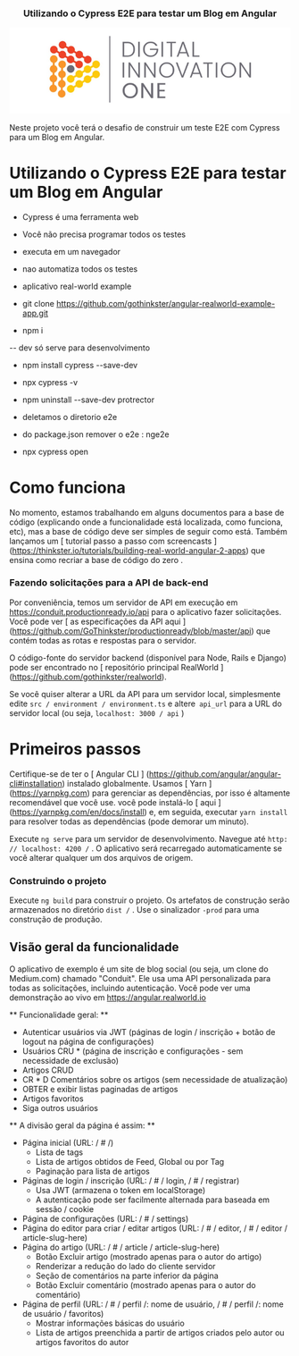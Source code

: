 <h3 align="center">Utilizando o Cypress E2E para testar um Blog em Angular</h3>

<p align="center">
  <img src="./assets/dio.png" alt="DIO" title="Digital Innovation One">
</p>


Neste projeto você terá o desafio de construir um teste E2E com Cypress para um Blog em Angular.

# Utilizando o Cypress E2E para testar um Blog em Angular 

- Cypress é uma ferramenta web
- Você não precisa programar todos os testes 
- executa em um navegador 
- nao automatiza todos os testes 
- aplicativo real-world example 

- git clone https://github.com/gothinkster/angular-realworld-example-app.git
- npm i 

-- dev só serve para desenvolvimento 

- npm install cypress --save-dev

- npx cypress -v 

- npm uninstall --save-dev protrector 
- deletamos o diretorio e2e
- do package.json remover o e2e : nge2e 
- npx cypress open

#  Como funciona

No momento, estamos trabalhando em alguns documentos para a base de código (explicando onde a funcionalidade está localizada, como funciona, etc), mas a base de código deve ser simples de seguir como está. Também lançamos um [ tutorial passo a passo com screencasts ] (https://thinkster.io/tutorials/building-real-world-angular-2-apps) que ensina como recriar a base de código do zero .

###  Fazendo solicitações para a API de back-end

Por conveniência, temos um servidor de API em execução em https://conduit.productionready.io/api para o aplicativo fazer solicitações. Você pode ver [ as especificações da API aqui ] (https://github.com/GoThinkster/productionready/blob/master/api) que contém todas as rotas e respostas para o servidor.

O código-fonte do servidor backend (disponível para Node, Rails e Django) pode ser encontrado no [ repositório principal RealWorld ] (https://github.com/gothinkster/realworld).

Se você quiser alterar a URL da API para um servidor local, simplesmente edite `src / environment / environment.ts` e altere` api_url` para a URL do servidor local (ou seja, `localhost: 3000 / api` )


#  Primeiros passos

Certifique-se de ter o [ Angular CLI ] (https://github.com/angular/angular-cli#installation) instalado globalmente. Usamos [ Yarn ] (https://yarnpkg.com) para gerenciar as dependências, por isso é altamente recomendável que você use. você pode instalá-lo [ aqui ] (https://yarnpkg.com/en/docs/install) e, em seguida, executar `yarn install` para resolver todas as dependências (pode demorar um minuto).

Execute `ng serve` para um servidor de desenvolvimento. Navegue até `http: // localhost: 4200 /` . O aplicativo será recarregado automaticamente se você alterar qualquer um dos arquivos de origem.

###  Construindo o projeto
Execute `ng build` para construir o projeto. Os artefatos de construção serão armazenados no diretório `dist /` . Use o sinalizador `-prod` para uma construção de produção.


##  Visão geral da funcionalidade

O aplicativo de exemplo é um site de blog social (ou seja, um clone do Medium.com) chamado "Conduit". Ele usa uma API personalizada para todas as solicitações, incluindo autenticação. Você pode ver uma demonstração ao vivo em https://angular.realworld.io

** Funcionalidade geral: **

- Autenticar usuários via JWT (páginas de login / inscrição + botão de logout na página de configurações)
- Usuários CRU * (página de inscrição e configurações - sem necessidade de exclusão)
- Artigos CRUD
- CR * D Comentários sobre os artigos (sem necessidade de atualização)
- OBTER e exibir listas paginadas de artigos
- Artigos favoritos
- Siga outros usuários

** A divisão geral da página é assim: **

- Página inicial (URL: / # /)
    - Lista de tags
    - Lista de artigos obtidos de Feed, Global ou por Tag
    - Paginação para lista de artigos
- Páginas de login / inscrição (URL: / # / login, / # / registrar)
    - Usa JWT (armazena o token em localStorage)
    - A autenticação pode ser facilmente alternada para baseada em sessão / cookie
- Página de configurações (URL: / # / settings)
- Página do editor para criar / editar artigos (URL: / # / editor, / # / editor / article-slug-here)
- Página do artigo (URL: / # / article / article-slug-here)
    - Botão Excluir artigo (mostrado apenas para o autor do artigo)
    - Renderizar a redução do lado do cliente servidor
    - Seção de comentários na parte inferior da página
    - Botão Excluir comentário (mostrado apenas para o autor do comentário)
- Página de perfil (URL: / # / perfil /: nome de usuário, / # / perfil /: nome de usuário / favoritos)
    - Mostrar informações básicas do usuário
    - Lista de artigos preenchida a partir de artigos criados pelo autor ou artigos favoritos do autor
